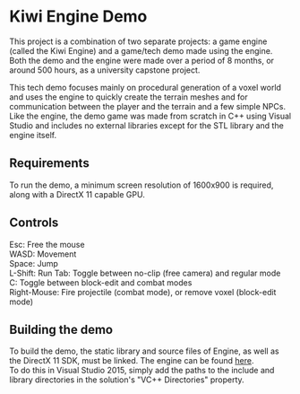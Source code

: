 # Kiwi Engine Demo  
This project is a combination of two separate projects: a game engine (called the Kiwi Engine) and a game/tech demo made using the engine. Both the demo and the engine were made over a period of 8 months, or around 500 hours, as a university capstone project.  
  
This tech demo focuses mainly on procedural generation of a voxel world and uses the engine to quickly create the terrain meshes and for communication between the player and the terrain and a few simple NPCs. Like the engine, the demo game was made from scratch in C++ using Visual Studio and includes no external libraries except for the STL library and the engine itself.  
  
## Requirements 
To run the demo, a minimum screen resolution of 1600x900 is required, along with a DirectX 11 capable GPU.  
  
## Controls  
Esc: Free the mouse  
WASD: Movement  
Space: Jump  
L-Shift: Run
Tab: Toggle between no-clip (free camera) and regular mode  
C: Toggle between block-edit and combat modes  
Right-Mouse: Fire projectile (combat mode), or remove voxel (block-edit mode)
  
## Building the demo
To build the demo, the static library and source files of Engine, as well as the DirectX 11 SDK, must be linked. The engine can be found [here](https://github.com/nicoawalker/Kiwi-Engine-2016 "Kiwi Engine 2016").  
To do this in Visual Studio 2015, simply add the paths to the include and library directories in the solution's "VC++ Directories" property.  
